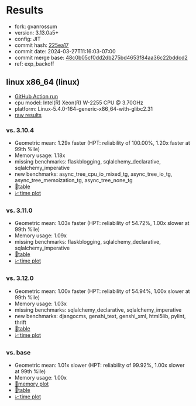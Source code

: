 # Results

- fork: gvanrossum
- version: 3.13.0a5+
- config: JIT
- commit hash: [225ea17](https://github.com/gvanrossum/cpython/commit/225ea17)
- commit date: 2024-03-27T11:16:03-07:00
- commit merge base: [48c0b05cf0dd2db275bd4653f84aa36c22bddcd2](https://github.com/gvanrossum/cpython/commit/48c0b05cf0dd2db275bd4653f84aa36c22bddcd2)
- ref: exp_backoff

## linux x86_64 (linux)

- [GitHub Action run](https://github.com/faster-cpython/benchmarking/actions/runs/8456963569)
- cpu model: Intel(R) Xeon(R) W-2255 CPU @ 3.70GHz
- platform: Linux-5.4.0-164-generic-x86_64-with-glibc2.31
- [raw results](bm-20240327-linux-x86_64-gvanrossum-exp_backoff-3.13.0a5%2B-225ea17.json)

### vs. 3.10.4

- Geometric mean: 1.29x faster (HPT: reliability of 100.00%, 1.20x faster at 99th %ile)
- Memory usage: 1.18x
- missing benchmarks: flaskblogging, sqlalchemy_declarative, sqlalchemy_imperative
- new benchmarks: async_tree_cpu_io_mixed_tg, async_tree_io_tg, async_tree_memoization_tg, async_tree_none_tg
- [📄table](bm-20240327-linux-x86_64-gvanrossum-exp_backoff-3.13.0a5%2B-225ea17-vs-3.10.4.md)
- [📈time plot](bm-20240327-linux-x86_64-gvanrossum-exp_backoff-3.13.0a5%2B-225ea17-vs-3.10.4.png)

### vs. 3.11.0

- Geometric mean: 1.03x faster (HPT: reliability of 54.72%, 1.00x slower at 99th %ile)
- Memory usage: 1.09x
- missing benchmarks: flaskblogging, sqlalchemy_declarative, sqlalchemy_imperative
- [📄table](bm-20240327-linux-x86_64-gvanrossum-exp_backoff-3.13.0a5%2B-225ea17-vs-3.11.0.md)
- [📈time plot](bm-20240327-linux-x86_64-gvanrossum-exp_backoff-3.13.0a5%2B-225ea17-vs-3.11.0.png)

### vs. 3.12.0

- Geometric mean: 1.00x faster (HPT: reliability of 54.94%, 1.00x slower at 99th %ile)
- Memory usage: 1.03x
- missing benchmarks: sqlalchemy_declarative, sqlalchemy_imperative
- new benchmarks: djangocms, genshi_text, genshi_xml, html5lib, pylint, thrift
- [📄table](bm-20240327-linux-x86_64-gvanrossum-exp_backoff-3.13.0a5%2B-225ea17-vs-3.12.0.md)
- [📈time plot](bm-20240327-linux-x86_64-gvanrossum-exp_backoff-3.13.0a5%2B-225ea17-vs-3.12.0.png)

### vs. base

- Geometric mean: 1.01x slower (HPT: reliability of 99.92%, 1.00x slower at 99th %ile)
- Memory usage: 1.00x
- [🧠memory plot](bm-20240327-linux-x86_64-gvanrossum-exp_backoff-3.13.0a5%2B-225ea17-vs-base-mem.png)
- [📄table](bm-20240327-linux-x86_64-gvanrossum-exp_backoff-3.13.0a5%2B-225ea17-vs-base.md)
- [📈time plot](bm-20240327-linux-x86_64-gvanrossum-exp_backoff-3.13.0a5%2B-225ea17-vs-base.png)

